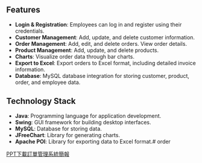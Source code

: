 ## Features

- **Login & Registration**: Employees can log in and register using their credentials.
- **Customer Management**: Add, update, and delete customer information.
- **Order Management**: Add, edit, and delete orders. View order details.
- **Product Management**: Add, update, and delete products.
- **Charts**: Visualize order data through bar charts.
- **Export to Excel**: Export orders to Excel format, including detailed invoice information.
- **Database**: MySQL database integration for storing customer, product, order, and employee data.

## Technology Stack

- **Java**: Programming language for application development.
- **Swing**: GUI framework for building desktop interfaces.
- **MySQL**: Database for storing data.
- **JFreeChart**: Library for generating charts.
- **Apache POI**: Library for exporting data to Excel format.# order

[PPT下載訂單管理系統簡報](https://github.com/cgarip/order/raw/main/%E8%A8%82%E5%96%AE%E7%AE%A1%E7%90%86%E7%B3%BB%E7%B5%B1.pptx)
